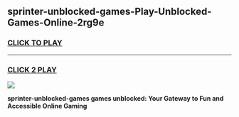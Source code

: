 
## sprinter-unblocked-games-Play-Unblocked-Games-Online-2rg9e
<h3>
<a href="https://premium76.site?title=sprinter-unblocked-games&ref=25A">CLICK TO PLAY</a></h3>
<hr>

<h3>
<a href="https://premium76.site?title=sprinter-unblocked-games&ref=25A">CLICK 2 PLAY</a>
  
</h3>

<a href="https://premium76.site?title=sprinter-unblocked-games&ref=25A"><img src="https://clearcache.store/games.png"></a>


**sprinter-unblocked-games games unblocked: Your Gateway to Fun and Accessible Online Gaming**
